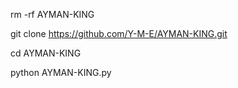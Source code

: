 rm -rf AYMAN-KING


git clone https://github.com/Y-M-E/AYMAN-KING.git



cd AYMAN-KING


python AYMAN-KING.py
